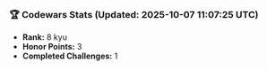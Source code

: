 ### 🏆 Codewars Stats (Updated: 2025-10-07 11:07:25 UTC)

- **Rank:** 8 kyu
- **Honor Points:** 3
- **Completed Challenges:** 1
